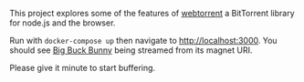 This project explores some of the features of [webtorrent](https://webtorrent.io/) a BitTorrent library for node.js and the browser.

Run with `docker-compose up` then navigate to [http://localhost:3000](http://localhost:3000). You should see [Big Buck Bunny](https://peach.blender.org/) being streamed from its magnet URI.

Please give it minute to start buffering.